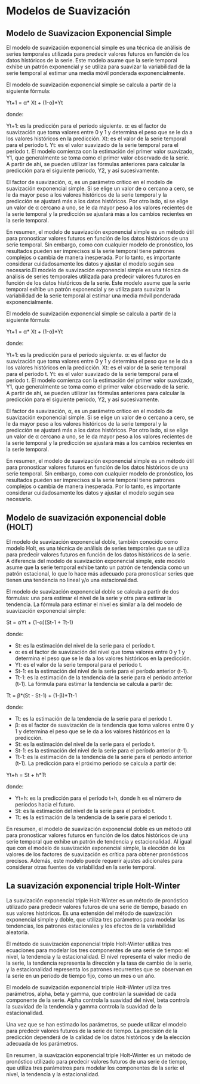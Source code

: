 # Modelos de Suavización 

## Modelo de Suavizacion Exponencial Simple

El modelo de suavización exponencial simple es una técnica de análisis de series temporales utilizada para predecir valores futuros en función de los datos históricos de la serie. Este modelo asume que la serie temporal exhibe un patrón exponencial y se utiliza para suavizar la variabilidad de la serie temporal al estimar una media móvil ponderada exponencialmente.

El modelo de suavización exponencial simple se calcula a partir de la siguiente fórmula:

Yt+1 = α* Xt + (1-α)*Yt

donde:

Yt+1: es la predicción para el período siguiente.
α: es el factor de suavización que toma valores entre 0 y 1 y determina el peso que se le da a los valores históricos en la predicción.
Xt: es el valor de la serie temporal para el período t.
Yt: es el valor suavizado de la serie temporal para el período t.
El modelo comienza con la estimación del primer valor suavizado, Y1, que generalmente se toma como el primer valor observado de la serie. A partir de ahí, se pueden utilizar las fórmulas anteriores para calcular la predicción para el siguiente período, Y2, y así sucesivamente.

El factor de suavización, α, es un parámetro crítico en el modelo de suavización exponencial simple. Si se elige un valor de α cercano a cero, se le da mayor peso a los valores históricos de la serie temporal y la predicción se ajustará más a los datos históricos. Por otro lado, si se elige un valor de α cercano a uno, se le da mayor peso a los valores recientes de la serie temporal y la predicción se ajustará más a los cambios recientes en la serie temporal.

En resumen, el modelo de suavización exponencial simple es un método útil para pronosticar valores futuros en función de los datos históricos de una serie temporal. Sin embargo, como con cualquier modelo de pronóstico, los resultados pueden ser imprecisos si la serie temporal tiene patrones complejos o cambia de manera inesperada. Por lo tanto, es importante considerar cuidadosamente los datos y ajustar el modelo según sea necesario.El modelo de suavización exponencial simple es una técnica de análisis de series temporales utilizada para predecir valores futuros en función de los datos históricos de la serie. Este modelo asume que la serie temporal exhibe un patrón exponencial y se utiliza para suavizar la variabilidad de la serie temporal al estimar una media móvil ponderada exponencialmente.

El modelo de suavización exponencial simple se calcula a partir de la siguiente fórmula:

Yt+1 = α* Xt + (1-α)*Yt

donde:

Yt+1: es la predicción para el período siguiente.
α: es el factor de suavización que toma valores entre 0 y 1 y determina el peso que se le da a los valores históricos en la predicción.
Xt: es el valor de la serie temporal para el período t.
Yt: es el valor suavizado de la serie temporal para el período t.
El modelo comienza con la estimación del primer valor suavizado, Y1, que generalmente se toma como el primer valor observado de la serie. A partir de ahí, se pueden utilizar las fórmulas anteriores para calcular la predicción para el siguiente período, Y2, y así sucesivamente.

El factor de suavización, α, es un parámetro crítico en el modelo de suavización exponencial simple. Si se elige un valor de α cercano a cero, se le da mayor peso a los valores históricos de la serie temporal y la predicción se ajustará más a los datos históricos. Por otro lado, si se elige un valor de α cercano a uno, se le da mayor peso a los valores recientes de la serie temporal y la predicción se ajustará más a los cambios recientes en la serie temporal.

En resumen, el modelo de suavización exponencial simple es un método útil para pronosticar valores futuros en función de los datos históricos de una serie temporal. Sin embargo, como con cualquier modelo de pronóstico, los resultados pueden ser imprecisos si la serie temporal tiene patrones complejos o cambia de manera inesperada. Por lo tanto, es importante considerar cuidadosamente los datos y ajustar el modelo según sea necesario.


## Modelo de suavización exponencial doble (HOLT)

El modelo de suavización exponencial doble, también conocido como modelo Holt, es una técnica de análisis de series temporales que se utiliza para predecir valores futuros en función de los datos históricos de la serie. A diferencia del modelo de suavización exponencial simple, este modelo asume que la serie temporal exhibe tanto un patrón de tendencia como un patrón estacional, lo que lo hace más adecuado para pronosticar series que tienen una tendencia no lineal y/o una estacionalidad.

El modelo de suavización exponencial doble se calcula a partir de dos fórmulas: una para estimar el nivel de la serie y otra para estimar la tendencia. La fórmula para estimar el nivel es similar a la del modelo de suavización exponencial simple:

St = αYt + (1-α)(St-1 + Tt-1)

donde:

* St: es la estimación del nivel de la serie para el período t.
* α: es el factor de suavización del nivel que toma valores entre 0 y 1 y determina el peso que se le da a los valores históricos en la predicción.
* Yt: es el valor de la serie temporal para el período t.
* St-1: es la estimación del nivel de la serie para el período anterior (t-1).
* Tt-1: es la estimación de la tendencia de la serie para el período anterior (t-1).
La fórmula para estimar la tendencia se calcula a partir de:

Tt = β*(St - St-1) + (1-β)*Tt-1

donde:

* Tt: es la estimación de la tendencia de la serie para el período t.
* β: es el factor de suavización de la tendencia que toma valores entre 0 y 1 y determina el peso que se le da a los valores históricos en la predicción.
* St: es la estimación del nivel de la serie para el período t.
* St-1: es la estimación del nivel de la serie para el período anterior (t-1).
* Tt-1: es la estimación de la tendencia de la serie para el período anterior (t-1).
La predicción para el próximo período se calcula a partir de:

Yt+h = St + h*Tt

donde:

* Yt+h: es la predicción para el período t+h, donde h es el número de períodos hacia el futuro.
* St: es la estimación del nivel de la serie para el período t.
* Tt: es la estimación de la tendencia de la serie para el período t.

En resumen, el modelo de suavización exponencial doble es un método útil para pronosticar valores futuros en función de los datos históricos de una serie temporal que exhibe un patrón de tendencia y estacionalidad. Al igual que con el modelo de suavización exponencial simple, la elección de los valores de los factores de suavización es crítica para obtener pronósticos precisos. Además, este modelo puede requerir ajustes adicionales para considerar otras fuentes de variabilidad en la serie temporal.

## La suavización exponencial triple Holt-Winter

La suavización exponencial triple Holt-Winter es un método de pronóstico utilizado para predecir valores futuros de una serie de tiempo, basado en sus valores históricos. Es una extensión del método de suavización exponencial simple y doble, que utiliza tres parámetros para modelar las tendencias, los patrones estacionales y los efectos de la variabilidad aleatoria.

El método de suavización exponencial triple Holt-Winter utiliza tres ecuaciones para modelar los tres componentes de una serie de tiempo: el nivel, la tendencia y la estacionalidad. El nivel representa el valor medio de la serie, la tendencia representa la dirección y la tasa de cambio de la serie, y la estacionalidad representa los patrones recurrentes que se observan en la serie en un período de tiempo fijo, como un mes o un año.

El modelo de suavización exponencial triple Holt-Winter utiliza tres parámetros, alpha, beta y gamma, que controlan la suavidad de cada componente de la serie. Alpha controla la suavidad del nivel, beta controla la suavidad de la tendencia y gamma controla la suavidad de la estacionalidad.

Una vez que se han estimado los parámetros, se puede utilizar el modelo para predecir valores futuros de la serie de tiempo. La precisión de la predicción dependerá de la calidad de los datos históricos y de la elección adecuada de los parámetros.

En resumen, la suavización exponencial triple Holt-Winter es un método de pronóstico utilizado para predecir valores futuros de una serie de tiempo, que utiliza tres parámetros para modelar los componentes de la serie: el nivel, la tendencia y la estacionalidad.
